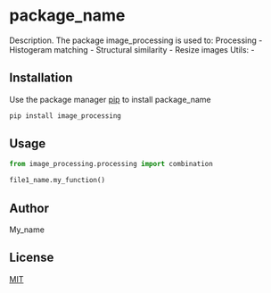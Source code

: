 # package_name

Description. 
The package image_processing is used to:
  Processing
	- Histogeram matching
	- Structural similarity
	- Resize images
  Utils:
    - 

## Installation

Use the package manager [pip](https://pip.pypa.io/en/stable/) to install package_name

```bash
pip install image_processing
```

## Usage

```python
from image_processing.processing import combination

file1_name.my_function()
```

## Author
My_name

## License
[MIT](https://choosealicense.com/licenses/mit/)